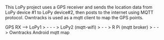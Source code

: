 This LoPy project uses a GPS receiver and sends the location data from LoPy device #1 to LoPy device#2, then posts to the internet using MQTT protocol.  Owntracks is used as a mqtt client to map the GPS points.


GPS RX --> LoPy1 > - - - >  LoPy2 (mqtt-wifi) > - - > R Pi (mqtt broker) > - - > Owntracks Android mqtt map

